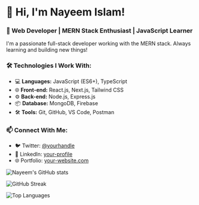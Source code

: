 # 👋 Hi, I'm Nayeem Islam!
### 🚀 Web Developer | MERN Stack Enthusiast | JavaScript Learner

I'm a passionate full-stack developer working with the MERN stack. Always learning and building new things!

### 🛠 Technologies I Work With:
- 💻 **Languages:** JavaScript (ES6+), TypeScript
- 🌐 **Front-end:** React.js, Next.js, Tailwind CSS
- ⚙️ **Back-end:** Node.js, Express.js
- 📦 **Database:** MongoDB, Firebase
- 🛠 **Tools:** Git, GitHub, VS Code, Postman

### 📫 Connect With Me:
- 🐦 Twitter: [@yourhandle](https://twitter.com/yourhandle)
- 💼 LinkedIn: [your-profile](https://linkedin.com/in/your-profile)
- 🌐 Portfolio: [your-website.com](https://your-website.com)

![Nayeem's GitHub stats](https://github-readme-stats.vercel.app/api?username=nayeemislam&show_icons=true&theme=radical)

![GitHub Streak](https://github-readme-streak-stats.herokuapp.com/?user=nayeemislam&theme=dark)

![Top Languages](https://github-readme-stats.vercel.app/api/top-langs/?username=nayeemislam&layout=compact&theme=dark)


